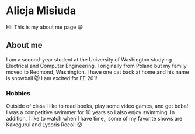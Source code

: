 # Alicja Misiuda
Hi! This is my about me page :grin:

## About me
I am a second-year student at the University of Washington studying Electrical and Computer Engineering. I originally from Poland but my family moved to Redmond, Washington. I have one cat back at home and his name is snowball :cat: I am excited for EE 201!

### Hobbies
Outside of class I like to read books, play some video games, and get boba! I was a competitive swimmer for 10 years so I also enjoy swimming. In addition, I like to watch when I have time,, some of my favorite shows are Kakegurui and Lycoris Recoil :hushed:
